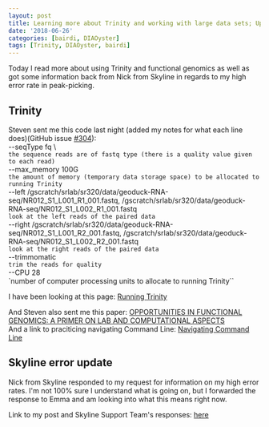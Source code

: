 ```yaml
---
layout: post
title: Learning more about Trinity and working with large data sets; Update on Skyline issue
date: '2018-06-26'
categories: [bairdi, DIAOyster]
tags: [Trinity, DIAOyster, bairdi]
---
```

Today I read more about using Trinity and functional genomics as well as got some information back from Nick from Skyline in regards to my high error rate in peak-picking.

## Trinity  
Steven sent me this code last night (added my notes for what each line does)(GitHub issue [#304](https://github.com/RobertsLab/resources/issues/304)):   
--seqType fq \       
`the sequence reads are of fastq type (there is a quality value given to each read)`    
--max_memory 100G         
`the amount of memory (temporary data storage space) to be allocated to running Trinity`      
--left /gscratch/srlab/sr320/data/geoduck-RNA-seq/NR012_S1_L001_R1_001.fastq,
/gscratch/srlab/sr320/data/geoduck-RNA-seq/NR012_S1_L002_R1_001.fastq       
`look at the left reads of the paired data`      
--right /gscratch/srlab/sr320/data/geoduck-RNA-seq/NR012_S1_L001_R2_001.fastq,
/gscratch/srlab/sr320/data/geoduck-RNA-seq/NR012_S1_L002_R2_001.fastq       
`look at the right reads of the paired data`     
--trimmomatic       
`trim the reads for quality`    
--CPU 28     
`number of computer processing units to allocate to running Trinity``

I have been looking at this page: [Running Trinity](https://github.com/trinityrnaseq/trinityrnaseq/wiki/Running-Trinity)

And Steven also sent me this paper: [OPPORTUNITIES IN FUNCTIONAL GENOMICS: A PRIMER ON LAB AND
COMPUTATIONAL ASPECTS](https://d.pr/f/7oPLDR)   
And a link to praciticing navigating Command Line: [Navigating Command Line](https://sr320.github.io/course-fish497-2018/assignments/bash/)

## Skyline error update
Nick from Skyline responded to my request for information on my high error rates. I'm not 100% sure I understand what is going on, but I forwarded the response to Emma and am looking into what this means right now. 

Link to my post and Skyline Support Team's responses: [here](https://skyline.ms/announcements/home/support/thread.view?rowId=36981)
